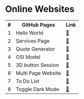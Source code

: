 # Online Websites
<table>
<tr>
  <th>#</th>
  <th>GitHub Pages</th>
  <th>Link</th>
</tr>
<tr>
  <td>1</td><td>Hello World</td><td><a target="_blank" href="https://lalit-8.github.io/hello-world/">&#128279;</a></td>
</tr>
<tr>
  <td>2</td><td>Services Page</td><td><a target="_blank" href="https://lalit-8.github.io/services-page/">&#128279;</a></td>
</tr>
<tr>
  <td>3</td><td>Quote Generator</td><td><a target="_blank" href="https://lalit-8.github.io/quote-generator/">&#128279;</a></td>
</tr>
<tr>
  <td>4</td><td>OSI Model</td><td><a target="_blank" href="https://lalit-8.github.io/osi-model/">&#128279;</a></td>
</tr>
<tr>
  <td>5</td><td>3D button Session</td><td><a target="_blank" href="https://lalit-8.github.io/3d-button/">&#128279;</a></td>
</tr>
<tr>
  <td>6</td><td>Multi Page Website</td><td><a target="_blank" href="https://lalit-8.github.io/multi-page/">&#128279;</a></td>
</tr>
<tr>
  <td>7</td><td>To Do List</td><td><a target="_blank" href="https://lalit-8.github.io/to-do-list/">&#128279;</a></td>
</tr>
<tr>
  <td>8</td><td>Toggle Dark Mode</td><td><a target="_blank" href="https://lalit-8.github.io/toggle-dark-mode/">&#128279;</a></td>
</tr>
</table>
